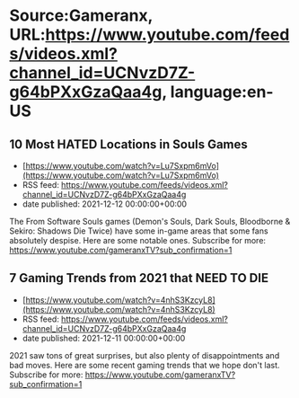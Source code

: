 # Source:Gameranx, URL:https://www.youtube.com/feeds/videos.xml?channel_id=UCNvzD7Z-g64bPXxGzaQaa4g, language:en-US

## 10 Most HATED Locations in Souls Games
 - [https://www.youtube.com/watch?v=Lu7Sxpm6mVo](https://www.youtube.com/watch?v=Lu7Sxpm6mVo)
 - RSS feed: https://www.youtube.com/feeds/videos.xml?channel_id=UCNvzD7Z-g64bPXxGzaQaa4g
 - date published: 2021-12-12 00:00:00+00:00

The From Software Souls games (Demon's Souls, Dark Souls, Bloodborne & Sekiro: Shadows Die Twice) have some in-game areas that some fans absolutely despise. Here are some notable ones.
Subscribe for more: https://www.youtube.com/gameranxTV?sub_confirmation=1

## 7 Gaming Trends from 2021 that NEED TO DIE
 - [https://www.youtube.com/watch?v=4nhS3KzcyL8](https://www.youtube.com/watch?v=4nhS3KzcyL8)
 - RSS feed: https://www.youtube.com/feeds/videos.xml?channel_id=UCNvzD7Z-g64bPXxGzaQaa4g
 - date published: 2021-12-11 00:00:00+00:00

2021 saw tons of great surprises, but also plenty of disappointments and bad moves. Here are some recent gaming trends that we hope don't last.
Subscribe for more: https://www.youtube.com/gameranxTV?sub_confirmation=1

